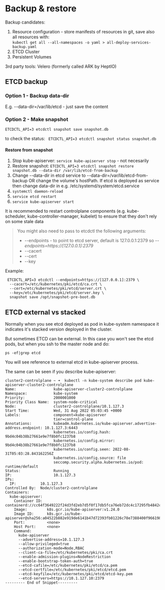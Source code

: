 # Backup & restore

Backup candidates:
1. Resource configuration - store manifests of resources in git, save also all resources with:   
```kubectl get all --all-namespaces -o yaml > all-deploy-services-backup.yaml```
2. ETCD Cluster 
3. Persistent Volumes

3rd party tools: Velero (formerly called ARK by HeptIO)

## ETCD backup

### Option 1 - Backup data-dir
E.g. --data-dir=/var/lib/etcd - just save the content

### Option 2 - Make snapshot
```ETCDCTL_API=3 etcdctl snapshot save snapshot.db```   

to check the status:
``` ETCDCTL_API=3 etcdctl snapshot status snapshot.db```

#### Restore from snapshot

1. Stop kube-apiserver:
```service kube-apiserver stop``` - not necesarily
2. Restore snapshot:
```ETCDCTL_API=3 etcdctl snapshot restore snapshot.db --data-dir /var/lib/etcd-from-backup ```
3. Change --data-dir in etcd service to --data-dir=/var/lib/etcd-from-backup OR change the volume's hostPath. If etcd is deployed as service then change data-dir in e.g. /etc/systemd/system/etcd.service
4. ```systemctl daemon-reload```
5. ```service etcd restart```
6. ```service kube-apiserver start```

It is recommended to restart controlplane components (e.g. kube-scheduler, kube-controller-manager, kubelet) to ensure that they don't rely on some stale data

> You might also need to pass to etcdctl the following arguments: 
> * --endpoints - to point to etcd server, default is 127.0.0.1:2379 so _--endpoints=https://[127.0.0.1]:2379_
> * --cacert
> * --cert
> * --key

Example:
```
 ETCDCTL_API=3 etcdctl --endpoints=https://[127.0.0.1]:2379 \
  --cacert=/etc/kubernetes/pki/etcd/ca.crt \
  --cert=/etc/kubernetes/pki/etcd/server.crt \
  --key=/etc/kubernetes/pki/etcd/server.key \
  snapshot save /opt/snapshot-pre-boot.db
```

## ETCD external vs stacked

Normally when you see etcd deployed as pod in kube-system namespace it indicates it's stacked version deployed in the cluster.

But sometimes ETCD can be external. In this case you won't see the etcd pods, but when you ssh to the master node and do:
```
ps -ef|grep etcd
```
You will see reference to external etcd in kube-apiserver process.

The same can be seen if you describe kube-apiserver:
```
cluster2-controlplane ~ ➜  kubectl -n kube-system describe pod kube-apiserver-cluster2-controlplane 
Name:                 kube-apiserver-cluster2-controlplane
Namespace:            kube-system
Priority:             2000001000
Priority Class Name:  system-node-critical
Node:                 cluster2-controlplane/10.1.127.3
Start Time:           Wed, 31 Aug 2022 05:03:45 +0000
Labels:               component=kube-apiserver
                      tier=control-plane
Annotations:          kubeadm.kubernetes.io/kube-apiserver.advertise-address.endpoint: 10.1.127.3:6443
                      kubernetes.io/config.hash: 9bd4c04b38b27661e9e7f8b0fc1237b8
                      kubernetes.io/config.mirror: 9bd4c04b38b27661e9e7f8b0fc1237b8
                      kubernetes.io/config.seen: 2022-08-31T05:03:28.843162256Z
                      kubernetes.io/config.source: file
                      seccomp.security.alpha.kubernetes.io/pod: runtime/default
Status:               Running
IP:                   10.1.127.3
IPs:
  IP:           10.1.127.3
Controlled By:  Node/cluster2-controlplane
Containers:
  kube-apiserver:
    Container ID:  containerd://cc64f3649222f24d3fd2eb7d5f0f17db5fca76eb72dc4c17295fb4842c045f1b
    Image:         k8s.gcr.io/kube-apiserver:v1.24.0
    Image ID:      k8s.gcr.io/kube-apiserver@sha256:a04522b882e919de6141b47d72393fb01226c78e7388400f966198222558c955
    Port:          <none>
    Host Port:     <none>
    Command:
      kube-apiserver
      --advertise-address=10.1.127.3
      --allow-privileged=true
      --authorization-mode=Node,RBAC
      --client-ca-file=/etc/kubernetes/pki/ca.crt
      --enable-admission-plugins=NodeRestriction
      --enable-bootstrap-token-auth=true
      --etcd-cafile=/etc/kubernetes/pki/etcd/ca.pem
      --etcd-certfile=/etc/kubernetes/pki/etcd/etcd.pem
      --etcd-keyfile=/etc/kubernetes/pki/etcd/etcd-key.pem
      --etcd-servers=https://10.1.127.10:2379
--------- End of Snippet---------
```